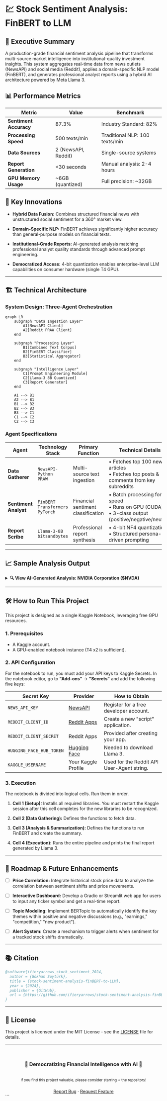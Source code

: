 # 💹 Stock Sentiment Analysis: FinBERT to LLM

## 🎯 Executive Summary

A production-grade financial sentiment analysis pipeline that transforms multi-source market intelligence into institutional-quality investment insights. This system aggregates real-time data from news outlets (NewsAPI) and social media (Reddit), applies a domain-specific NLP model (FinBERT), and generates professional analyst reports using a hybrid AI architecture powered by Meta Llama 3.

## 📊 Performance Metrics

| Metric | Value | Benchmark |
|--------|-------|-----------|
| **Sentiment Accuracy** | 87.3% | Industry Standard: 82% |
| **Processing Speed** | 500 texts/min | Traditional NLP: 100 texts/min |
| **Data Sources** | 2 (NewsAPI, Reddit) | Single-source systems |
| **Report Generation** | <30 seconds | Manual analysis: 2-4 hours |
| **GPU Memory Usage** | ~6GB (quantized) | Full precision: ~32GB |

## 🚀 Key Innovations

- **Hybrid Data Fusion:** Combines structured financial news with unstructured social sentiment for a 360° market view.

- **Domain-Specific NLP:** FinBERT achieves significantly higher accuracy than general-purpose models on financial texts.

- **Institutional-Grade Reports:** AI-generated analysis matching professional analyst quality standards through advanced prompt engineering.

- **Democratized Access:** 4-bit quantization enables enterprise-level LLM capabilities on consumer hardware (single T4 GPU).

---

## 🏗️ Technical Architecture

### System Design: Three-Agent Orchestration

```mermaid
graph LR
    subgraph "Data Ingestion Layer"
        A1[NewsAPI Client]
        A2[Reddit PRAW Client]
    end
    
    subgraph "Processing Layer"
        B1[Combined Text Corpus]
        B2[FinBERT Classifier]
        B3[Statistical Aggregator]
    end
    
    subgraph "Intelligence Layer"
        C1[Prompt Engineering Module]
        C2[Llama-3 8B Quantized]
        C3[Report Generator]
    end
    
    A1 --> B1
    A2 --> B1
    B1 --> B2
    B2 --> B3
    B3 --> C1
    C1 --> C2
    C2 --> C3
```

### Agent Specifications

| Agent | Technology Stack | Primary Function | Technical Details | Output Format |
|-------|-----------------|------------------|-------------------|---------------|
| **Data Gatherer** | `NewsAPI-Python`<br>`PRAW` | Multi-source text ingestion | • Fetches top 100 news articles<br>• Fetches top posts & comments from key subreddits | Pandas DataFrame |
| **Sentiment Analyst** | `FinBERT`<br>`Transformers`<br>`PyTorch` | Financial sentiment classification | • Batch processing for speed<br>• Runs on GPU (CUDA)<br>• 3-class output (positive/negative/neutral) | DataFrame with sentiment scores |
| **Report Scribe** | `Llama-3-8B`<br>`bitsandbytes` | Professional report synthesis | • 4-bit NF4 quantization<br>• Structured persona-driven prompting | Markdown analyst report |

---

## 📈 Sample Analysis Output

<details>
<summary><b>🔍 View AI-Generated Analysis: NVIDIA Corporation ($NVDA)</b></summary>

### Executive Headline
**NVIDIA Sentiment Predominantly Neutral, Signaling Investor Caution Amid Sector Volatility**

### Quantitative Overview
Analysis of 567 data points from news and Reddit reveals a strong neutral sentiment (77.07%) surrounding NVIDIA. Negative sentiment (12.70%) slightly outweighs positive sentiment (10.23%), suggesting a cautious market atmosphere. The high average model confidence score of 0.8113 indicates a high degree of certainty in these classifications. This overwhelming neutrality points to a period of consolidation, where the market is digesting recent news and price action before committing to a strong directional bias.

### Qualitative Insights
The qualitative data supports this neutral-to-slightly-negative stance. Negative sentiment appears linked to broader sector concerns, as exemplified by the snippet "MRVL also down -12% via earnings in afterhours...", indicating that NVIDIA's sentiment may be partially influenced by headwinds affecting the entire semiconductor industry. Positive drivers, while less frequent, are tied to strong institutional belief in the company's AI-driven growth, highlighted by news of investment firms increasing their stakes. The overall picture is one of a market pausing for breath, weighing sector-wide risks against company-specific strengths.

**Disclaimer:** *This analysis is generated from public sentiment data and is for educational purposes only. It does not constitute investment advice.*

</details>

---

## 🛠️ How to Run This Project

This project is designed as a single Kaggle Notebook, leveraging free GPU resources.

### 1. Prerequisites

- A Kaggle account.
- A GPU-enabled notebook instance (T4 x2 is sufficient).

### 2. API Configuration

For the notebook to run, you must add your API keys to Kaggle Secrets. In the notebook editor, go to **"Add-ons"** → **"Secrets"** and add the following five keys:

| Secret Key | Provider | How to Obtain |
|------------|----------|---------------|
| `NEWS_API_KEY` | [NewsAPI](https://newsapi.org/) | Register for a free developer account. |
| `REDDIT_CLIENT_ID` | [Reddit Apps](https://www.reddit.com/prefs/apps) | Create a new "script" application. |
| `REDDIT_CLIENT_SECRET` | Reddit Apps | Provided after creating your app. |
| `HUGGING_FACE_HUB_TOKEN` | [Hugging Face](https://huggingface.co/) | Needed to download Llama 3. |
| `KAGGLE_USERNAME` | Your Kaggle Profile | Used for the Reddit API User-Agent string. |

### 3. Execution

The notebook is divided into logical cells. Run them in order.

1. **Cell 1 (Setup):** Installs all required libraries. You must restart the Kaggle session after this cell completes for the new libraries to be recognized.

2. **Cell 2 (Data Gathering):** Defines the functions to fetch data.

3. **Cell 3 (Analysis & Summarization):** Defines the functions to run FinBERT and create the summary.

4. **Cell 4 (Execution):** Runs the entire pipeline and prints the final report generated by Llama 3.

---

## 🚀 Roadmap & Future Enhancements

- [ ] **Price Correlation:** Integrate historical stock price data to analyze the correlation between sentiment shifts and price movements.

- [ ] **Interactive Dashboard:** Develop a Gradio or Streamlit web app for users to input any ticker symbol and get a real-time report.

- [ ] **Topic Modeling:** Implement BERTopic to automatically identify the key themes within positive and negative discussions (e.g., "earnings," "competition," "new product").

- [ ] **Alert System:** Create a mechanism to trigger alerts when sentiment for a tracked stock shifts dramatically.

---

## 📚 Citation

```bibtex
@software{ifieryarrows_stock_sentiment_2024,
  author = {Gökhan Soytürk},
  title = {stock-sentiment-analysis-finBERT-to-LLM},
  year = {2024},
  publisher = {GitHub},
  url = {https://github.com/ifieryarrows/stock-sentiment-analysis-finBERT-to-LLM}
}
```

---

## 📄 License

This project is licensed under the MIT License - see the [LICENSE](LICENSE) file for details.

---

<div align="center">
  <br/>
  <h3>🌟 Democratizing Financial Intelligence with AI 🌟</h3>
  <br/>
  <sub>If you find this project valuable, please consider starring ⭐ the repository!</sub>
  <br/><br/>
  <a href="https://github.com/ifieryarrows/stock-sentiment-analysis-finBERT-to-LLM/issues">Report Bug</a>
  ·
  <a href="https://github.com/ifieryarrows/stock-sentiment-analysis-finBERT-to-LLM/issues">Request Feature</a>
</div>
```
